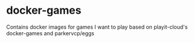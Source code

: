 # docker-games
Contains docker images for games I want to play based on playit-cloud's docker-games and parkervcp/eggs
